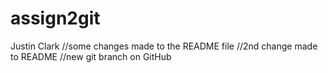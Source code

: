 # assign2git
Justin Clark
//some changes made to the README file
//2nd change made to README
//new git branch on GitHub
